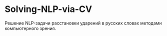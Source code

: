 # Solving-NLP-via-CV

Решение NLP-задачи расстановки ударений в русских словах методами компьютерного зрения. 

